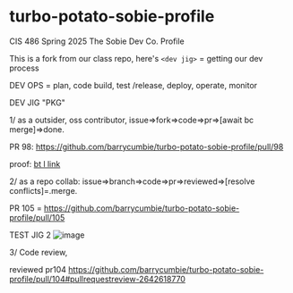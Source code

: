 # turbo-potato-sobie-profile
CIS 486 Spring 2025 The Sobie Dev Co. Profile 

This is a fork from our class repo, here's `<dev jig>` = getting our dev process

DEV OPS = plan, code build, test /release, deploy, operate, monitor

DEV JIG "PKG"

1/ as a outsider, oss contributor, issue=>fork=>code=>pr=>[await bc merge]=>done.

PR 98: https://github.com/barrycumbie/turbo-potato-sobie-profile/pull/98

proof: <a href="https://github.com/barrycumbie/turbo-potato-sobie-profile/blob/main/docs/garrett.html">bt l link</a>

2/ as a repo collab: issue=>branch=>code=>pr=>reviewed=>[resolve conflicts]=.merge.

PR 105 = https://github.com/barrycumbie/turbo-potato-sobie-profile/pull/105

TEST JIG 2
![image](https://github.com/user-attachments/assets/4d52f429-a335-443c-94f5-c4bba8a21f59)

3/ Code review,

reviewed pr104 https://github.com/barrycumbie/turbo-potato-sobie-profile/pull/104#pullrequestreview-2642618770
